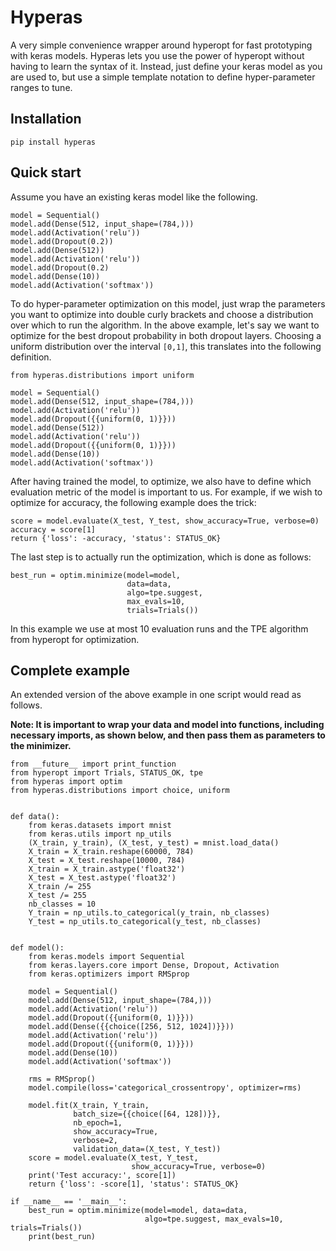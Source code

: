 # Hyperas
A very simple convenience wrapper around hyperopt for fast prototyping with keras models. Hyperas lets you use the power of hyperopt without having to learn the syntax of it. Instead, just define your keras model as you are used to, but use a simple template notation to define hyper-parameter ranges to tune.

## Installation
```{python}
pip install hyperas
```

## Quick start
Assume you have an existing keras model like the following.
```{python}
model = Sequential()
model.add(Dense(512, input_shape=(784,)))
model.add(Activation('relu'))
model.add(Dropout(0.2))
model.add(Dense(512))
model.add(Activation('relu'))
model.add(Dropout(0.2)
model.add(Dense(10))
model.add(Activation('softmax'))
```
To do hyper-parameter optimization on this model, just wrap the parameters you want to optimize into double curly brackets and choose a distribution over which to run the algorithm. In the above example, let's say we want to optimize for the best dropout probability in both dropout layers. Choosing a uniform distribution over the interval ```[0,1]```, this translates into the following definition.

```{python}
from hyperas.distributions import uniform

model = Sequential()
model.add(Dense(512, input_shape=(784,)))
model.add(Activation('relu'))
model.add(Dropout({{uniform(0, 1)}}))
model.add(Dense(512))
model.add(Activation('relu'))
model.add(Dropout({{uniform(0, 1)}}))
model.add(Dense(10))
model.add(Activation('softmax'))
```

After having trained the model, to optimize, we also have to define which evaluation metric of the model is important to us. For example, if we wish to optimize for accuracy, the following example does the trick:

```{python}
score = model.evaluate(X_test, Y_test, show_accuracy=True, verbose=0)
accuracy = score[1]
return {'loss': -accuracy, 'status': STATUS_OK}
```
The last step is to actually run the optimization, which is done as follows:

```{python}
best_run = optim.minimize(model=model,
                          data=data,
                          algo=tpe.suggest,
                          max_evals=10,
                          trials=Trials())
```
In this example we use at most 10 evaluation runs and the TPE algorithm from hyperopt for optimization.

## Complete example
An extended version of the above example in one script would read as follows.

**Note: It is important to wrap your data and model into functions, including necessary imports, as shown below, and then pass them as parameters to the minimizer.**
```{python}
from __future__ import print_function
from hyperopt import Trials, STATUS_OK, tpe
from hyperas import optim
from hyperas.distributions import choice, uniform


def data():
    from keras.datasets import mnist
    from keras.utils import np_utils
    (X_train, y_train), (X_test, y_test) = mnist.load_data()
    X_train = X_train.reshape(60000, 784)
    X_test = X_test.reshape(10000, 784)
    X_train = X_train.astype('float32')
    X_test = X_test.astype('float32')
    X_train /= 255
    X_test /= 255
    nb_classes = 10
    Y_train = np_utils.to_categorical(y_train, nb_classes)
    Y_test = np_utils.to_categorical(y_test, nb_classes)


def model():
    from keras.models import Sequential
    from keras.layers.core import Dense, Dropout, Activation
    from keras.optimizers import RMSprop

    model = Sequential()
    model.add(Dense(512, input_shape=(784,)))
    model.add(Activation('relu'))
    model.add(Dropout({{uniform(0, 1)}}))
    model.add(Dense({{choice([256, 512, 1024])}}))
    model.add(Activation('relu'))
    model.add(Dropout({{uniform(0, 1)}}))
    model.add(Dense(10))
    model.add(Activation('softmax'))

    rms = RMSprop()
    model.compile(loss='categorical_crossentropy', optimizer=rms)

    model.fit(X_train, Y_train,
              batch_size={{choice([64, 128])}},
              nb_epoch=1,
              show_accuracy=True,
              verbose=2,
              validation_data=(X_test, Y_test))
    score = model.evaluate(X_test, Y_test,
                           show_accuracy=True, verbose=0)
    print('Test accuracy:', score[1])
    return {'loss': -score[1], 'status': STATUS_OK}

if __name__ == '__main__':
    best_run = optim.minimize(model=model, data=data,
                              algo=tpe.suggest, max_evals=10, trials=Trials())
    print(best_run)
```
